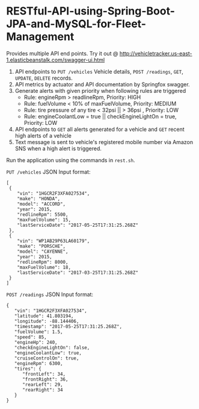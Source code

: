 # RESTful-API-using-Spring-Boot-JPA-and-MySQL-for-Fleet-Management
Provides multiple API end points. Try it out @ http://vehicletracker.us-east-1.elasticbeanstalk.com/swagger-ui.html 


1. API endpoints to `PUT /vehicles` Vehicle details, `POST /readings`, `GET`, `UPDATE`, `DELETE` records.
2. API metrics by actuator and API documentation by Springfox swagger.
3. Generate alerts with given priority when following rules are triggered
   * Rule: engineRpm > readlineRpm, Priority: HIGH
   * Rule: fuelVolume < 10% of maxFuelVolume, Priority: MEDIUM
   * Rule: tire pressure of any tire < 32psi || > 36psi , Priority: LOW
   * Rule: engineCoolantLow = true || checkEngineLightOn = true, Priority: LOW
4. API endpoints to `GET` all alerts generated for a vehicle and `GET` recent high alerts of a vehicle
5. Text message is sent to vehicle's registered mobile number via Amazon SNS when a high alert is triggered.

Run the application using the commands in `rest.sh`.

`PUT /vehicles` JSON Input format:

````
[
 {
    "vin": "1HGCR2F3XFA027534",
    "make": "HONDA",
    "model": "ACCORD",
    "year": 2015,
    "redlineRpm": 5500,
    "maxFuelVolume": 15,
    "lastServiceDate": "2017-05-25T17:31:25.268Z"
 },
 {
    "vin": "WP1AB29P63LA60179",
    "make": "PORSCHE",
    "model": "CAYENNE",
    "year": 2015,
    "redlineRpm": 8000,
    "maxFuelVolume": 18,
    "lastServiceDate": "2017-03-25T17:31:25.268Z"
 }
]
````

`POST /readings` JSON Input format:

````
{
   "vin": "1HGCR2F3XFA027534",
   "latitude": 41.803194,
   "longitude": -88.144406,
   "timestamp": "2017-05-25T17:31:25.268Z",
   "fuelVolume": 1.5,
   "speed": 85,
   "engineHp": 240,
   "checkEngineLightOn": false,
   "engineCoolantLow": true,
   "cruiseControlOn": true,
   "engineRpm": 6300,
   "tires": {
      "frontLeft": 34,
      "frontRight": 36,
      "rearLeft": 29,
      "rearRight": 34
   }
}
````
